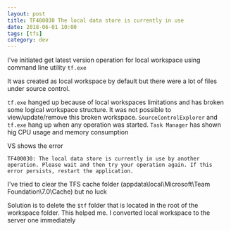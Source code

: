 ```yaml
---
layout: post
title: TF400030 The local data store is currently in use
date: 2018-06-01 10:00 
tags: [tfs]
category: dev
---
```

I've initiated get latest version operation for local workspace using command line utility `tf.exe`

It was created as local workspace by default but there were a lot of files under source control.

`tf.exe` hanged up because of local workspaces limitations and has broken some logical workspace structure. 
It was not possible to view/update/remove this broken workspace. 
`SourceControlExplorer` and `tf.exe` hang up when any operation was started. 
`Task Manager` has shown hig CPU usage and memory consumption

VS shows the error

```
TF400030: The local data store is currently in use by another operation. Please wait and then try your operation again. If this error persists, restart the application.
```
I've tried to clear the TFS cache folder (appdata\local\Microsoft\Team Foundation\7.0\Cache) but no luck

Solution is to delete the `$tf` folder that is located in the root of the workspace folder. This helped me.
I converted local workspace to the server one immediately

